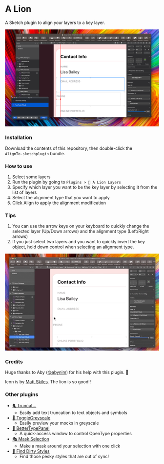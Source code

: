 # A Lion

A Sketch plugin to align your layers to a key layer.

![preview of A Lion in Sketch](https://github.com/KevinGutowski/A-Lion/blob/master/preview_images/preview1.png?raw=true)

### Installation
Download the contents of this repository, then double-click the `AlignTo.sketchplugin` bundle.

### How to use

1. Select some layers
2. Run the plugin by going to `Plugins > 🦁 A Lion Layers`
3. Specify which layer you want to be the key layer by selecting it from the list of layers
4. Select the alignment type that you want to apply
5. Click Align to apply the alignment modification

### Tips
1. You can use the arrow keys on your keyboard to quickly change the selected layer (Up/Down arrows) and the alignment type (Left/Right arrows)
2. If you just select two layers and you want to quickly invert the key object, hold down control when selecting an alignment type.

![image](https://github.com/KevinGutowski/A-Lion/blob/master/preview_images/preview2.gif?raw=true)

### Credits

Huge thanks to Aby ([@abynim](https://twitter.com/abynim)) for his help with this plugin. 🙌

Icon is by [Matt Skiles](https://twitter.com/matthewskiles). The lion is so good!!

### Other plugins

- [🐈 Truncat...](https://github.com/KevinGutowski/Truncat)
  - Easily add text truncation to text objects and symbols
- [🐉 ToggleGreyscale](https://github.com/KevinGutowski/ToggleGreyscale)
  - Easily preview your mocks in greyscale
- [📌 BetterTypePanel](https://github.com/KevinGutowski/betterTypePanel)
  - A quick-access window to control OpenType properties
- [🎭 Mask Selection](https://github.com/KevinGutowski/Mask-Selection)
  - Make a mask around your selection with one click
- [🔎 Find Dirty Styles](https://github.com/KevinGutowski/FindDirtyStyles)
  - Find those pesky styles that are out of sync!
